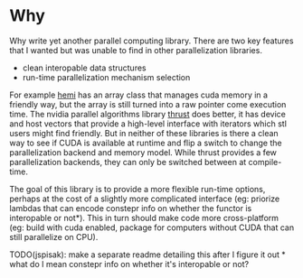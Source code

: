 # Why
Why write yet another parallel computing library. There are two key features that I wanted but was unable to find in other parallelization libraries.
- clean interopable data structures
- run-time parallelization mechanism selection

For example [hemi](https://github.com/harrism/hemi) has an array class that manages cuda memory in a friendly way, but the array is still turned into a raw pointer come execution time. The nvidia parallel algorithms library [thrust](https://github.com/NVIDIA/thrust) does better, it has device and host vectors that provide a high-level interface with iterators which stl users might find friendly. But in neither of these libraries is there a clean way to see if CUDA is available at runtime and flip a switch to change the parallelization backend and memory model. While thrust provides a few parallelization backends, they can only be switched between at compile-time.

The goal of this library is to provide a more flexible run-time options, perhaps at the cost of a slightly more complicated interface (eg: priorize lambdas that can encode constepr info on whether the functor is interopable or not*). This in turn should make code more cross-platform (eg: build with cuda enabled, package for computers without CUDA that can still parallelize on CPU).

TODO(jspisak): make a separate readme detailing this after I figure it out
\* what do I mean constepr info on whether it's interopable or not?
